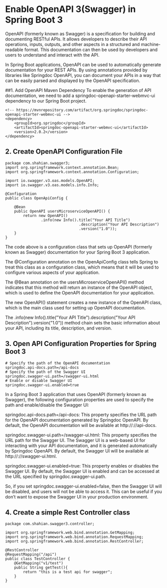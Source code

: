 # Enable OpenAPI 3(Swagger) in Spring Boot 3
OpenAPI (formerly known as Swagger) is a specification for building and documenting RESTful APIs. It allows developers to describe their API operations, inputs, outputs, and other aspects in a structured and machine-readable format. This documentation can then be used by developers and users to understand and interact with the API.

In Spring Boot applications, OpenAPI can be used to automatically generate documentation for your REST APIs. By using annotations provided by libraries like Springdoc OpenAPI, you can document your APIs in a way that can be easily parsed and displayed by the OpenAPI specification.

##1. Add OpenAPI Maven Dependency
To enable the generation of API documentation, we need to add a springdoc-openapi-starter-webmvc-ui dependency to our Spring Boot project.

```
<!-- https://mvnrepository.com/artifact/org.springdoc/springdoc-openapi-starter-webmvc-ui -->
<dependency>
    <groupId>org.springdoc</groupId>
    <artifactId>springdoc-openapi-starter-webmvc-ui</artifactId>
    <version>2.0.2</version>
</dependency>
```
## 2. Create OpenAPI Configuration File
```
package com.shahian.swagger3;
import org.springframework.context.annotation.Bean;
import org.springframework.context.annotation.Configuration;

import io.swagger.v3.oas.models.OpenAPI;
import io.swagger.v3.oas.models.info.Info;

@Configuration
public class OpenApiConfig {

    @Bean
    public OpenAPI usersMicroserviceOpenAPI() {
        return new OpenAPI()
                .info(new Info().title("Your API Title")
                                 .description("Your API Description")
                                 .version("1.0"));
    }
}
```
The code above is a configuration class that sets up OpenAPI (formerly known as Swagger) documentation for your Spring Boot 3 application.

The @Configuration annotation on the OpenApiConfig class tells Spring to treat this class as a configuration class, which means that it will be used to configure various aspects of your application.

The @Bean annotation on the usersMicroserviceOpenAPI() method indicates that this method will return an instance of the OpenAPI object, which is used to define the OpenAPI documentation for your application.

The new OpenAPI() statement creates a new instance of the OpenAPI class, which is the main class used for setting up OpenAPI documentation.

The .info(new Info().title("Your API Title").description("Your API Description").version("1.0")) method chain sets the basic information about your API, including its title, description, and version.

## 3. Open API Configuration Properties for Spring Boot 3

```
# Specify the path of the OpenAPI documentation
springdoc.api-docs.path=/api-docs
# Specify the path of the Swagger UI
springdoc.swagger-ui.path=/swagger-ui.html
# Enable or disable Swagger UI
springdoc.swagger-ui.enabled=true
```
In a Spring Boot 3 application that uses OpenAPI (formerly known as Swagger), the following configuration properties are used to specify the path and enable/disable the Swagger UI:

springdoc.api-docs.path=/api-docs: This property specifies the URL path for the OpenAPI documentation generated by Springdoc OpenAPI. By default, the OpenAPI documentation will be available at http://<hostname>:<port>/<context-path>/api-docs.

springdoc.swagger-ui.path=/swagger-ui.html: This property specifies the URL path for the Swagger UI. The Swagger UI is a web-based UI for interacting with your API documentation, and it is generated automatically by Springdoc OpenAPI. By default, the Swagger UI will be available at http://<hostname>:<port>/<context-path>/swagger-ui.html.

springdoc.swagger-ui.enabled=true: This property enables or disables the Swagger UI. By default, the Swagger UI is enabled and can be accessed at the URL specified by springdoc.swagger-ui.path.

So, if you set springdoc.swagger-ui.enabled=false, then the Swagger UI will be disabled, and users will not be able to access it. This can be useful if you don’t want to expose the Swagger UI in your production environment.

## 4. Create a simple Rest Controller class
```
package com.shahian.swagger3.controller;

import org.springframework.web.bind.annotation.GetMapping;
import org.springframework.web.bind.annotation.RequestMapping;
import org.springframework.web.bind.annotation.RestController;

@RestController
@RequestMapping("/api")
public class TestController {
    @GetMapping("v1/test")
    public String getTest(){
        return "this is a test api for swagger";
    }
}
```

